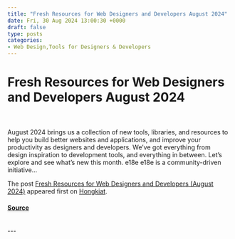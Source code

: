 ```yaml
---
title: "Fresh Resources for Web Designers and Developers August 2024"
date: Fri, 30 Aug 2024 13:00:30 +0000
draft: false
type: posts
categories: 
- Web Design,Tools for Designers & Developers
---
```

# Fresh Resources for Web Designers and Developers August 2024

<br/>

<br/>
August 2024 brings us a collection of new tools, libraries, and resources to help you build better websites and applications, and improve your productivity as designers and developers. We’ve got everything from design inspiration to development tools, and everything in between. Let’s explore and see what’s new this month. e18e e18e is a community-driven initiative…

The post [Fresh Resources for Web Designers and Developers (August 2024)](https://www.hongkiat.com/blog/designers-developers-monthly-08-2024/) appeared first on [Hongkiat](https://www.hongkiat.com/blog).

#### [Source](https://www.hongkiat.com/blog/designers-developers-monthly-08-2024/)

<br/>
---

